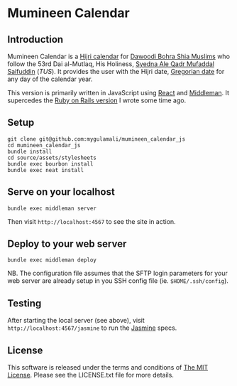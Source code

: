 # Mumineen Calendar

## Introduction

Mumineen Calendar is a [Hijri calendar](http://en.wikipedia.org/wiki/Islamic_calendar) for [Dawoodi Bohra Shia Muslims](http://en.wikipedia.org/wiki/Dawoodi_bohra) who follow the 53rd Dai al-Mutlaq, His Holiness, [Syedna Ale Qadr Mufaddal Saifuddin](http://en.wikipedia.org/wiki/Mufaddal_Saifuddin) (_TUS_).  It provides the user with the Hijri date, [Gregorian date](http://en.wikipedia.org/wiki/Gregorian_calendar) for any day of the calendar year.

This version is primarily written in JavaScript using [React](http://facebook.github.io/react/) and [Middleman](http://middlemanapp.com/).  It supercedes the [Ruby on Rails version](https://github.com/mygulamali/mumineen_calendar) I wrote some time ago.

## Setup

```shell
git clone git@github.com:mygulamali/mumineen_calendar_js
cd mumineen_calendar_js
bundle install
cd source/assets/stylesheets
bundle exec bourbon install
bundle exec neat install
```

## Serve on your localhost

`bundle exec middleman server`

Then visit `http://localhost:4567` to see the site in action.

## Deploy to your web server

`bundle exec middleman deploy`

NB. The configuration file assumes that the SFTP login parameters for your web server are already setup in you SSH config file (ie. `$HOME/.ssh/config`).

## Testing

After starting the local server (see above), visit `http://localhost:4567/jasmine` to run the [Jasmine](http://jasmine.github.io/) specs.

## License

This software is released under the terms and conditions of [The MIT License](http://www.opensource.org/licenses/mit-license.php "The MIT License"). Please see the LICENSE.txt file for more details.
